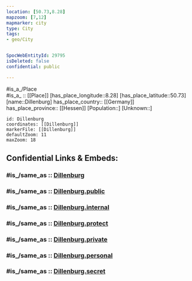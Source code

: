 ```yaml
---
location: [50.73,8.28] 
mapzoom: [7,12] 
mapmarker: city 
type: City
tags:
- geo/City


SpocWebEntityId: 29795
isDeleted: false
confidential: public

---
```

#is_a_/Place  
#is_a_ :: [[Place]] 
[has_place_longitude::8.28] 
[has_place_latitude::50.73] 
[name::Dillenburg] 
has_place_country:: [[Germany]]  
has_place_province:: [[Hessen]] 
[Population::] 
[Unknown::] 


```leaflet
id: Dillenburg
coordinates: [[Dillenburg]] 
markerFile: [[Dillenburg]] 
defaultZoom: 11 
maxZoom: 18
```


## Confidential Links & Embeds: 

### #is_/same_as :: [Dillenburg](/_Standards/Earth/Continent/Europe/Europe~Central/Germany/Germany~West/Hessen/counties~Hessen/Lahn-Dill-Kreis/cities~Lahn-Dill-Kreis/Dillenburg.md) 

### #is_/same_as :: [Dillenburg.public](/_public/Earth/Continent/Europe/Europe~Central/Germany/Germany~West/Hessen/counties~Hessen/Lahn-Dill-Kreis/cities~Lahn-Dill-Kreis/Dillenburg.public.md) 

### #is_/same_as :: [Dillenburg.internal](/_internal/Earth/Continent/Europe/Europe~Central/Germany/Germany~West/Hessen/counties~Hessen/Lahn-Dill-Kreis/cities~Lahn-Dill-Kreis/Dillenburg.internal.md) 

### #is_/same_as :: [Dillenburg.protect](/_protect/Earth/Continent/Europe/Europe~Central/Germany/Germany~West/Hessen/counties~Hessen/Lahn-Dill-Kreis/cities~Lahn-Dill-Kreis/Dillenburg.protect.md) 

### #is_/same_as :: [Dillenburg.private](/_private/Earth/Continent/Europe/Europe~Central/Germany/Germany~West/Hessen/counties~Hessen/Lahn-Dill-Kreis/cities~Lahn-Dill-Kreis/Dillenburg.private.md) 

### #is_/same_as :: [Dillenburg.personal](/_personal/Earth/Continent/Europe/Europe~Central/Germany/Germany~West/Hessen/counties~Hessen/Lahn-Dill-Kreis/cities~Lahn-Dill-Kreis/Dillenburg.personal.md) 

### #is_/same_as :: [Dillenburg.secret](/_secret/Earth/Continent/Europe/Europe~Central/Germany/Germany~West/Hessen/counties~Hessen/Lahn-Dill-Kreis/cities~Lahn-Dill-Kreis/Dillenburg.secret.md)


